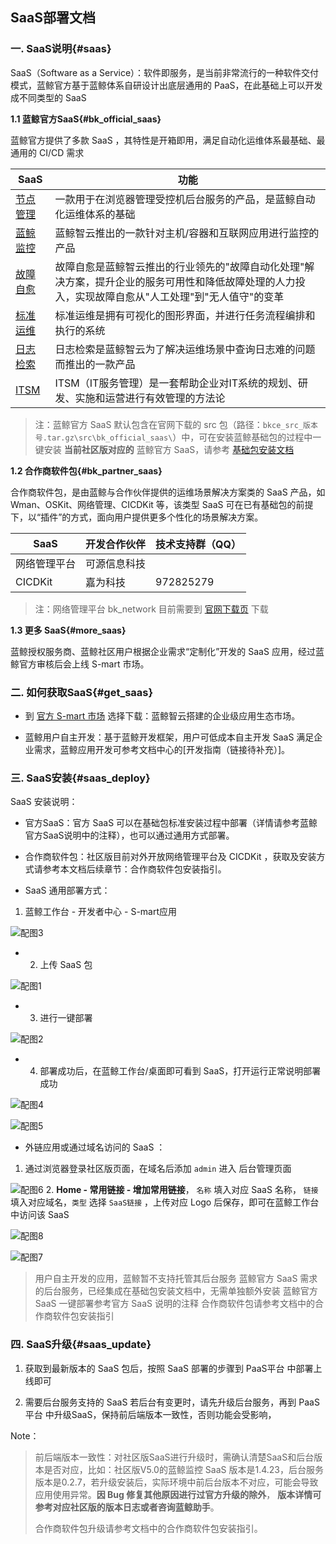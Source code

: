 ## SaaS部署文档

### 一. SaaS说明{#saas}

SaaS（Software as a Service）：软件即服务，是当前非常流行的一种软件交付模式，蓝鲸官方基于蓝鲸体系自研设计出底层通用的 PaaS，在此基础上可以开发成不同类型的 SaaS

**1.1 蓝鲸官方SaaS{#bk_official_saas}**

蓝鲸官方提供了多款 SaaS ，其特性是开箱即用，满足自动化运维体系最基础、最通用的 CI/CD 需求

| SaaS          | 功能                                                                                                                                                 |
| ------------- | ---------------------------------------------------------------------------------------------------------------------------------------------------- |
| [节点管理](?) | 一款用于在浏览器管理受控机后台服务的产品，是蓝鲸自动化运维体系的基础                                                                                 |
| [蓝鲸监控](?) | 蓝鲸智云推出的一款针对主机/容器和互联网应用进行监控的产品                                                                                            |
| [故障自愈](?) | 故障自愈是蓝鲸智云推出的行业领先的"故障自动化处理"解决方案，提升企业的服务可用性和降低故障处理的人力投入，实现故障自愈从"人工处理"到"无人值守"的变革 |
| [标准运维](?) | 标准运维是拥有可视化的图形界面，并进行任务流程编排和执行的系统                                                                                       |
| [日志检索](?) | 日志检索是蓝鲸智云为了解决运维场景中查询日志难的问题而推出的一款产品                                                                                 |
| [ITSM](?)     | ITSM（IT服务管理）是一套帮助企业对IT系统的规划、研发、实施和运营进行有效管理的方法论                                                                 |


> 注：蓝鲸官方 SaaS 默认包含在官网下载的 src 包（路径：`bkce_src_版本号.tar.gz\src\bk_official_saas\`）中，可在安装蓝鲸基础包的过程中一键安装 **当前社区版对应的** 蓝鲸官方 SaaS，请参考 [基础包安装文档](/4.基础包安装/多机部署/quick_install.md)

**1.2 合作商软件包{#bk_partner_saas}**

合作商软件包，是由蓝鲸与合作伙伴提供的运维场景解决方案类的 SaaS 产品，如 Wman、OSKit、网络管理、CICDKit 等，该类型 SaaS 可在已有基础包的前提下，以“插件”的方式，面向用户提供更多个性化的场景解决方案。

| SaaS         | 开发合作伙伴 | 技术支持群（QQ） |
| ------------ | ------------ | ---------------- |
| 网络管理平台 | 可源信息科技 |                  |
| CICDKit      | 嘉为科技     | 972825279        |

> 注：网络管理平台 bk_network 目前需要到 [官网下载页](https://bk.tencent.com/download_sdk/) 下载

**1.3 更多 SaaS{#more_saas}**

蓝鲸授权服务商、蓝鲸社区用户根据企业需求“定制化”开发的 SaaS 应用，经过蓝鲸官方审核后会上线 S-mart 市场。

### 二. 如何获取SaaS{#get_saas}

- 到 [官方 S-mart 市场](https://bk.tencent.com/s-mart/) 选择下载：蓝鲸智云搭建的企业级应用生态市场。

- 蓝鲸用户自主开发：基于蓝鲸开发框架，用户可低成本自主开发 SaaS 满足企业需求，蓝鲸应用开发可参考文档中心的[开发指南（链接待补充）]。

### 三. SaaS安装{#saas_deploy}

SaaS 安装说明：

- 官方SaaS：官方 SaaS 可以在基础包标准安装过程中部署（详情请参考蓝鲸官方SaaS说明中的注释），也可以通过通用方式部署。

- 合作商软件包：社区版目前对外开放网络管理平台及 CICDKit ，获取及安装方式请参考本文档后续章节：合作商软件包安装指引。

- SaaS 通用部署方式：
1. 蓝鲸工作台 - 开发者中心 - S-mart应用

![配图3](../assets/3.png)

- 2. 上传 SaaS 包

![配图1](../assets/1.png)

- 3. 进行一键部署

![配图2](../assets/2.png)

- 4. 部署成功后，在蓝鲸工作台/桌面即可看到 SaaS，打开运行正常说明部署成功

![配图4](../assets/4.png)

![配图5](../assets/5.png)

- 外链应用或通过域名访问的 SaaS ：    
1. 通过浏览器登录社区版页面，在域名后添加  `admin`  进入 后台管理页面

![配图6](../assets/6.png)
2. **Home - 常用链接 - 增加常用链接**，  `名称` 填入对应 SaaS 名称， `链接` 填入对应域名，`类型` 选择 `SaaS链接` ，上传对应 Logo 后保存，即可在蓝鲸工作台中访问该 SaaS

![配图8](../assets/8.png)

![配图7](../assets/7.png)

> 用户自主开发的应用，蓝鲸暂不支持托管其后台服务
> 蓝鲸官方 SaaS 需求的后台服务，已经集成在基础包安装文档中，无需单独额外安装
> 蓝鲸官方 SaaS 一键部署参考官方 SaaS 说明的注释
> 合作商软件包请参考文档中的合作商软件包安装指引

### 四. SaaS升级{#saas_update}

1. 获取到最新版本的 SaaS 包后，按照 SaaS 部署的步骤到 PaaS平台 中部署上线即可

2. 需要后台服务支持的 SaaS 若后台有变更时，请先升级后台服务，再到 PaaS平台 中升级SaaS，保持前后端版本一致性，否则功能会受影响，

Note：
> 前后端版本一致性：对社区版SaaS进行升级时，需确认清楚SaaS和后台版本是否对应，比如：社区版V5.0的蓝鲸监控 SaaS 版本是1.4.23，后台服务版本是0.2.7，若升级安装后，实际环境中前后台版本不对应，可能会导致应用使用异常。**因 Bug 修复其他原因进行过官方升级的除外**， **版本详情可参考对应社区版的版本日志或者咨询蓝鲸助手**。
>
> 合作商软件包升级请参考文档中的合作商软件包安装指引。
